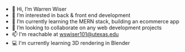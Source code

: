 - 👋 Hi, I’m Warren Wiser
- 👀 I’m interested in back & front end development
- 🌱 I’m currently learning the MERN stack, building an ecommerce app
- 💞️ I’m looking to collaborate on any web development projects
- 📫 I'm reachable at [wswiser101@utexas.edu](mailto:wswiser101@utexas.edu)
- 💻 I'm currently learning 3D rendering in Blender

<!---
wswiser101/wswiser101 is a ✨ special ✨ repository because its `README.md` (this file) appears on your GitHub profile.
You can click the Preview link to take a look at your changes.
--->
